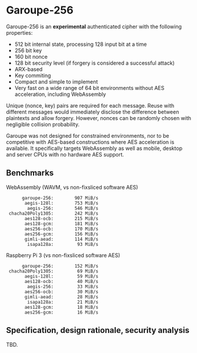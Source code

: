 # Garoupe-256

Garoupe-256 is an **experimental** authenticated cipher with the following properties:
- 512 bit internal state, processing 128 input bit at a time
- 256 bit key
- 160 bit nonce
- 128 bit security level (if forgery is considered a successful attack)
- ARX-based
- Key commiting
- Compact and simple to implement
- Very fast on a wide range of 64 bit environments without AES acceleration, including WebAssembly

Unique (nonce, key) pairs are required for each message. Reuse with different messages would immediately disclose the difference between plaintexts and allow forgery. However, nonces can be randomly chosen with negligible collision probability.

Garoupe was not designed for constrained environments, nor to be competitive with AES-based constructions where AES acceleration is available.
It specifically targets WebAssembly as well as mobile, desktop and server CPUs with no hardware AES support.

## Benchmarks

WebAssembly (WAVM, vs non-fixsliced software AES)

```text
      garoupe-256:        907 MiB/s
       aegis-128l:        753 MiB/s
        aegis-256:        546 MiB/s
 chacha20Poly1305:        242 MiB/s
       aes128-ocb:        215 MiB/s
       aes128-gcm:        181 MiB/s
       aes256-ocb:        170 MiB/s
       aes256-gcm:        156 MiB/s
       gimli-aead:        114 MiB/s
        isapa128a:         93 MiB/s
```

Raspberry Pi 3 (vs non-fixsliced software AES)

```text
      garoupe-256:        152 MiB/s
 chacha20Poly1305:         69 MiB/s
       aegis-128l:         59 MiB/s
       aes128-ocb:         40 MiB/s
        aegis-256:         33 MiB/s
       aes256-ocb:         30 MiB/s
       gimli-aead:         28 MiB/s
        isapa128a:         21 MiB/s
       aes128-gcm:         18 MiB/s
       aes256-gcm:         16 MiB/s
```

## Specification, design rationale, security analysis

TBD.
